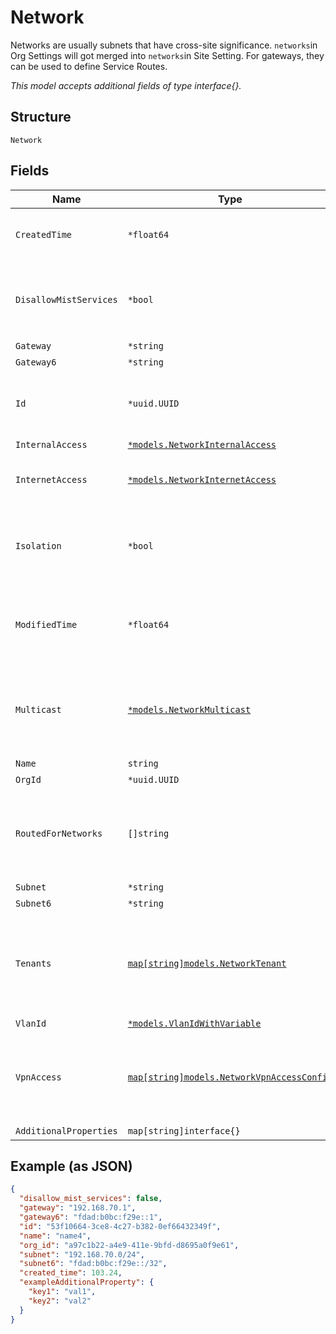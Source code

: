 
# Network

Networks are usually subnets that have cross-site significance. `networks`in Org Settings will got merged into `networks`in Site Setting. For gateways, they can be used to define Service Routes.

*This model accepts additional fields of type interface{}.*

## Structure

`Network`

## Fields

| Name | Type | Tags | Description |
|  --- | --- | --- | --- |
| `CreatedTime` | `*float64` | Optional | when the object has been created, in epoch |
| `DisallowMistServices` | `*bool` | Optional | whether to disallow Mist Devices in the network<br>**Default**: `false` |
| `Gateway` | `*string` | Optional | - |
| `Gateway6` | `*string` | Optional | - |
| `Id` | `*uuid.UUID` | Optional | Unique ID of the object instance in the Mist Organnization |
| `InternalAccess` | [`*models.NetworkInternalAccess`](../../doc/models/network-internal-access.md) | Optional | - |
| `InternetAccess` | [`*models.NetworkInternetAccess`](../../doc/models/network-internet-access.md) | Optional | whether this network has direct internet access |
| `Isolation` | `*bool` | Optional | whether to allow clients in the network to talk to each other |
| `ModifiedTime` | `*float64` | Optional | when the object has been modified for the last time, in epoch |
| `Multicast` | [`*models.NetworkMulticast`](../../doc/models/network-multicast.md) | Optional | whether to enable multicast support (only PIM-sparse mode is supported) |
| `Name` | `string` | Required | - |
| `OrgId` | `*uuid.UUID` | Optional | - |
| `RoutedForNetworks` | `[]string` | Optional | for a Network (usually LAN), it can be routable to other networks (e.g. OSPF) |
| `Subnet` | `*string` | Optional | - |
| `Subnet6` | `*string` | Optional | - |
| `Tenants` | [`map[string]models.NetworkTenant`](../../doc/models/network-tenant.md) | Optional | Property key must be the user/tenant name (i.e. "printer-1") or a Variable (i.e. "{{myvar}}") |
| `VlanId` | [`*models.VlanIdWithVariable`](../../doc/models/containers/vlan-id-with-variable.md) | Optional | - |
| `VpnAccess` | [`map[string]models.NetworkVpnAccessConfig`](../../doc/models/network-vpn-access-config.md) | Optional | Property key is the VPN name. Whether this network can be accessed from vpn |
| `AdditionalProperties` | `map[string]interface{}` | Optional | - |

## Example (as JSON)

```json
{
  "disallow_mist_services": false,
  "gateway": "192.168.70.1",
  "gateway6": "fdad:b0bc:f29e::1",
  "id": "53f10664-3ce8-4c27-b382-0ef66432349f",
  "name": "name4",
  "org_id": "a97c1b22-a4e9-411e-9bfd-d8695a0f9e61",
  "subnet": "192.168.70.0/24",
  "subnet6": "fdad:b0bc:f29e::/32",
  "created_time": 103.24,
  "exampleAdditionalProperty": {
    "key1": "val1",
    "key2": "val2"
  }
}
```

